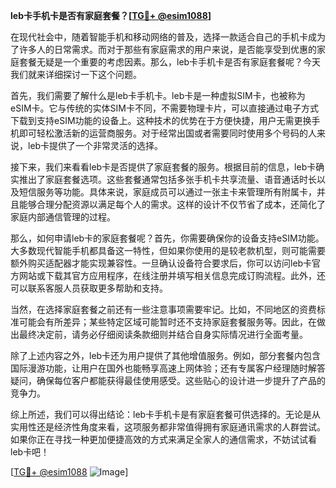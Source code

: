 **leb卡手机卡是否有家庭套餐？[[TG💪+ @esim1088](https://t.me/s/esim1088)]**

在现代社会中，随着智能手机和移动网络的普及，选择一款适合自己的手机卡成为了许多人的日常需求。而对于那些有家庭需求的用户来说，是否能享受到优惠的家庭套餐无疑是一个重要的考虑因素。那么，leb卡手机卡是否有家庭套餐呢？今天我们就来详细探讨一下这个问题。

首先，我们需要了解什么是leb卡手机卡。leb卡是一种虚拟SIM卡，也被称为eSIM卡。它与传统的实体SIM卡不同，不需要物理卡片，可以直接通过电子方式下载到支持eSIM功能的设备上。这种技术的优势在于方便快捷，用户无需更换手机即可轻松激活新的运营商服务。对于经常出国或者需要同时使用多个号码的人来说，leb卡提供了一个非常灵活的选择。

接下来，我们来看看leb卡是否提供了家庭套餐的服务。根据目前的信息，leb卡确实推出了家庭套餐选项。这些套餐通常包括多张手机卡共享流量、语音通话时长以及短信服务等功能。具体来说，家庭成员可以通过一张主卡来管理所有附属卡，并且能够合理分配资源以满足每个人的需求。这样的设计不仅节省了成本，还简化了家庭内部通信管理的过程。

那么，如何申请leb卡的家庭套餐呢？首先，你需要确保你的设备支持eSIM功能。大多数现代智能手机都具备这一特性，但如果你使用的是较老款机型，则可能需要额外购买适配器才能实现兼容性。一旦确认设备符合要求后，你可以访问leb卡官方网站或下载其官方应用程序，在线注册并填写相关信息完成订购流程。此外，还可以联系客服人员获取更多帮助和支持。

当然，在选择家庭套餐之前还有一些注意事项需要牢记。比如，不同地区的资费标准可能会有所差异；某些特定区域可能暂时还不支持家庭套餐服务等。因此，在做出最终决定前，请务必仔细阅读条款细则并结合自身实际情况进行全面考量。

除了上述内容之外，leb卡还为用户提供了其他增值服务。例如，部分套餐内包含国际漫游功能，让用户在国外也能畅享高速上网体验；还有专属客户经理随时解答疑问，确保每位客户都能获得最佳使用感受。这些贴心的设计进一步提升了产品的竞争力。

综上所述，我们可以得出结论：leb卡手机卡是有家庭套餐可供选择的。无论是从实用性还是经济性角度来看，这项服务都非常值得拥有家庭通讯需求的人群尝试。如果你正在寻找一种更加便捷高效的方式来满足全家人的通信需求，不妨试试看leb卡吧！

[[TG💪+ @esim1088](https://t.me/s/esim1088) ![Image](https://i.postimg.cc/4NQfJmqS/Snipaste-2025-05-13-00-14-12.png)]